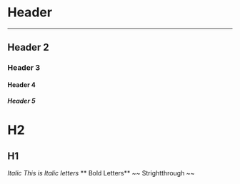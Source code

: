 # Header 
-------------
## Header 2
### Header 3
#### Header 4
##### Header 5

H2
=======
H1
---------

*Italic This is Italic letters*
** Bold Letters**
~~ Strightthrough   ~~
